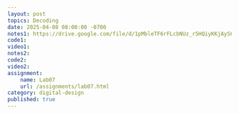 ```yaml
---
layout: post
topics: Decoding
date: 2025-04-08 08:00:00 -0700
notes1: https://drive.google.com/file/d/1pMbleTF6rFLcbNUz_r5HQiyKKjAyS6gC/view?usp=sharing
code1: 
video1: 
notes2: 
code2: 
video2: 
assignment: 
    name: Lab07
    url: /assignments/lab07.html
category: digital-design
published: true
---
```

